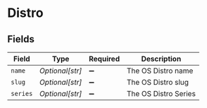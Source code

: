 # Distro


## Fields

| Field                | Type                 | Required             | Description          |
| -------------------- | -------------------- | -------------------- | -------------------- |
| `name`               | *Optional[str]*      | :heavy_minus_sign:   | The OS Distro name   |
| `slug`               | *Optional[str]*      | :heavy_minus_sign:   | The OS Distro slug   |
| `series`             | *Optional[str]*      | :heavy_minus_sign:   | The OS Distro Series |